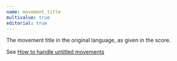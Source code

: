 ```yaml
---
name: movement_title
multivalue: true
editorial: true
---
```

The movement title in the original language, as given in the score.

See [How to handle untitled movements](/docs/howtos/how-to-handle-untitled-movements) 